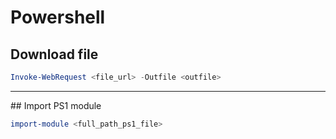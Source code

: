 # Powershell

## Download file

```powershell
Invoke-WebRequest <file_url> -Outfile <outfile>
```

---

## Import PS1 module

```powershell
import-module <full_path_ps1_file>
```
